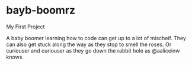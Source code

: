 # bayb-boomrz
My First Project

A baby boomer learning how to code can get up to a lot of mischeif. 
They can also get stuck along the way as they stop to smell the roses.
Or curiouser and curiouser as they go down the rabbit hole as @aaliceinw knows.
